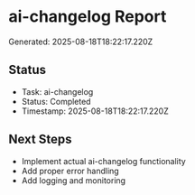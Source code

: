# ai-changelog Report

Generated: 2025-08-18T18:22:17.220Z

## Status
- Task: ai-changelog
- Status: Completed
- Timestamp: 2025-08-18T18:22:17.220Z

## Next Steps
- Implement actual ai-changelog functionality
- Add proper error handling
- Add logging and monitoring
